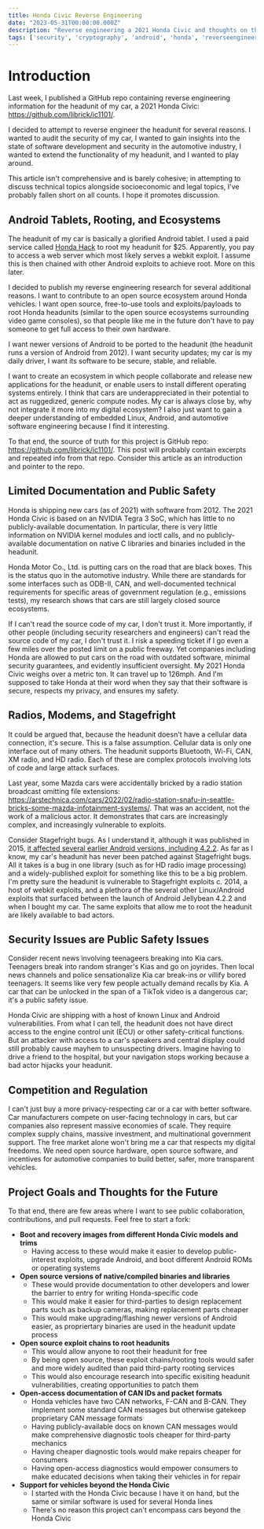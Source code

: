 ```yaml
---
title: Honda Civic Reverse Engineering
date: "2023-05-31T00:00:00.000Z"
description: "Reverse engineering a 2021 Honda Civic and thoughts on the state of automotive security."
tags: ['security', 'cryptography', 'android', 'honda', 'reverseengineering']
---
```


# Introduction
Last week, I published a GitHub repo containing reverse engineering information for the
headunit of my car, a 2021 Honda Civic: https://github.com/librick/ic1101/.

I decided to attempt to reverse engineer the headunit for several reasons.
I wanted to audit the security of my car, I wanted to gain insights into the state of software development and security in the automotive
industry, I wanted to extend the functionality of my headunit, and I wanted to play around.

This article isn't comprehensive and is barely cohesive; in attempting to discuss technical topics alongside socioeconomic and legal topics,
I've probably fallen short on all counts. I hope it promotes discussion.

## Android Tablets, Rooting, and Ecosystems
The headunit of my car is basically a glorified Android tablet.
I used a paid service called [Honda Hack](https://www.autohack.org/) to root my headunit for $25.
Apparently, you pay to access a web server which most likely serves a webkit exploit.
I assume this is then chained with other Android exploits to achieve root. More on this later.

I decided to publish my reverse engineering research for several additional reasons.
I want to contribute to an open source ecosystem around Honda vehicles. I want open source, free-to-use tools and exploits/payloads to root Honda headunits (similar to the open source ecosystems surrounding video game consoles), so that people like me in the future don't have to pay someone to get full access to their own hardware.

I want newer versions of Android to be ported to the headunit (the headunit runs a version of Android from 2012). I want security updates; my car is my daily driver, I want its software to be secure, stable, and reliable.

I want to create an ecosystem in which people collaborate and release new applications for the headunit, or enable users to install different operating systems entirely. I think that cars are underappreciated in their potential to act as ruggedized, generic compute nodes. My car is always close by, why not integrate it more into my digital ecosystem? I also just want to gain a deeper understanding of embedded Linux, Android, and automotive software engineering because I find it interesting.

To that end, the source of truth for this project is GitHub repo: https://github.com/librick/ic1101/.
This post will probably contain excerpts and repeated info from that repo. Consider this article as an introduction and pointer to the repo.

## Limited Documentation and Public Safety
Honda is shipping new cars (as of 2021) with software from 2012.
The 2021 Honda Civic is based on an NVIDIA Tegra 3 SoC, which has little to no publicly-available documentation. In particular, there is very little information on NVIDIA kernel modules and ioctl calls, and no publicly-available documentation on native C libraries and binaries included in the headunit.

Honda Motor Co., Ltd. is putting cars on the road that are black boxes. This is the status quo in the automotive industry. While there are standards for some interfaces such as ODB-II, CAN, and well-documented technical requirements for specific areas of government regulation (e.g., emissions tests), my research shows that cars are still largely closed source ecosystems.

If I can't read the source code of my car, I don't trust it. More importantly, if other people (including security researchers and engineers) can't read the source code of my car, I don't trust it. I risk a speeding ticket if I go even a few miles over the posted limit on a public freeway. Yet companies including Honda are allowed to put cars on the road with outdated software, minimal security guarantees, and evidently insufficient oversight. My 2021 Honda Civic weighs over a metric ton. It can travel up to 126mph. And I'm supposed to take Honda at their word when they say that their software is secure, respects my privacy, and ensures my safety.

## Radios, Modems, and Stagefright
It could be argued that, because the headunit doesn't have a cellular data connection, it's secure. This is a false assumption.
Cellular data is only one interface out of many others. The headunit supports Bluetooth, Wi-Fi, CAN, XM radio, and HD radio. Each of these are complex protocols involving lots of code and large attack surfaces.

Last year, some Mazda cars were accidentally bricked by a radio station broadcast omitting file extensions: https://arstechnica.com/cars/2022/02/radio-station-snafu-in-seattle-bricks-some-mazda-infotainment-systems/. That was an accident, not the work of a malicious actor. It demonstrates that cars are increasingly complex, and increasingly vulnerable to exploits.

Consider Stagefright bugs. As I understand it, although it was published in 2015, [it affected several earlier Android versions, including 4.2.2](https://en.wikipedia.org/wiki/Stagefright_(bug)). As far as I know, my car's headunit has never been patched against Stagefright bugs. All it takes is a bug in one library (such as for HD radio image processing) and a widely-published exploit for something like this to be a big problem. I'm pretty sure the headunit is vulnerable to Stagefright exploits c. 2014, a host of webkit exploits, and a plethora of the several other Linux/Android exploits that surfaced between the launch of Android Jellybean 4.2.2 and when I bought my car. The same exploits that allow me to root the headunit are likely available to bad actors.

## Security Issues are Public Safety Issues
Consider recent news involving teenageers breaking into Kia cars. Teenagers break into random stranger's Kias and go on joyrides. Then local news channels and police sensationalize Kia car break-ins or villify bored teenagers. It seems like very few people actually demand recalls by Kia. A car that can be unlocked in the span of a TikTok video is a dangerous car; it's a public safety issue.

Honda Civic are shipping with a host of known Linux and Android vulnerabilities.
From what I can tell, the headunit does not have direct access to the engine control unit (ECU) or other safety-critical functions.
But an attacker with access to a car's speakers and central display could still probably cause mayhem to unsuspecting drivers.
Imagine having to drive a friend to the hospital, but your navigation stops working because a bad actor hijacks your headunit.

## Competition and Regulation
I can't just buy a more privacy-respecting car or a car with better software. Car manufacturers compete on user-facing technology in cars, but car companies also represent massive economies of scale. They require complex supply chains, massive investment, and multinational government support. The free market alone won't bring me a car that respects my digital freedoms. We need open source hardware, open source software, and incentives for automotive companies to build better, safer, more transparent vehicles.

## Project Goals and Thoughts for the Future
To that end, there are few areas where I want to see public collaboration, contributions, and pull requests. Feel free to start a fork:
- **Boot and recovery images from different Honda Civic models and trims**
    - Having access to these would make it easier to develop public-interest exploits, upgrade Android, and boot different Android ROMs or operating systems
- **Open source versions of native/compiled binaries and libraries**
    - These would provide documentation to other developers and lower the barrier to entry for writing Honda-specific code
    - This would make it easier for third-parties to design replacement parts such as backup cameras, making replacement parts cheaper
    - This would make upgrading/flashing newer versions of Android easier, as propriertary binaries are used in the headunit update process
- **Open source exploit chains to root headunits**
    - This would allow anyone to root their headunit for free
    - By being open source, these exploit chains/rooting tools would safer and more widely audited than paid third-party rooting services
    - This would also encourage research into specific exisiting headunit vulnerabilities, creating opportunities to patch them
- **Open-access documentation of CAN IDs and packet formats**
    - Honda vehicles have two CAN networks, F-CAN and B-CAN. They implement some standard CAN messages but otherwise gatekeep proprietary CAN message formats
    - Having publicly-available docs on known CAN messages would make comprehensive diagnostic tools cheaper for third-party mechanics
    - Having cheaper diagnostic tools would make repairs cheaper for consumers
    - Having open-access diagnostics would empower consumers to make educated decisions when taking their vehicles in for repair
- **Support for vehicles beyond the Honda Civic**
    - I started with the Honda Civic because I have it on hand, but the same or similar software is used for several Honda lines
    - There's no reason this project can't encompass cars beyond the Honda Civic
